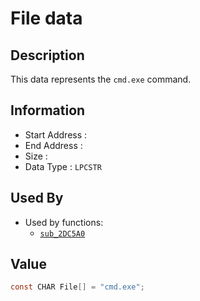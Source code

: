 # File data

## Description

This data represents the `cmd.exe` command.

## Information

* Start Address : 
* End Address : 
* Size : 
* Data Type : `LPCSTR`

## Used By

* Used by functions:
  * [`sub_2DC5A0`](sub_2DC5A0.md)

## Value

```c
const CHAR File[] = "cmd.exe";
```

